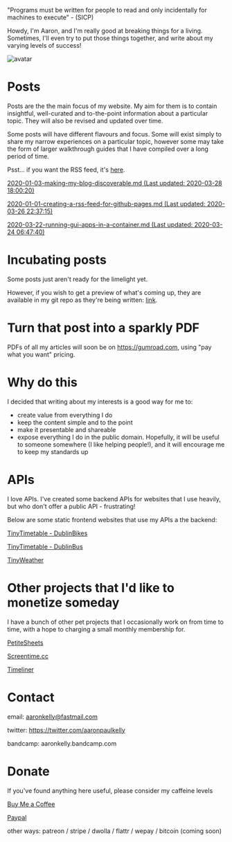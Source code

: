"Programs must be written for people to read and only incidentally for machines
to execute" - (SICP)

Howdy, I'm Aaron, and I'm really good at breaking things for a living. Sometimes, I'll even try to put those things together, and write about my varying levels of success!

![avatar](https://avatars1.githubusercontent.com/u/29888436?s=460&u=03df457371669048031a735802c33b93d07a1f10&v=4)

# Posts

Posts are the the main focus of my website. My aim for them is to contain insightful, well-curated and to-the-point information about a particular topic. They will also be revised and updated over time.

Some posts will have different flavours and focus. Some will exist simply to  share my narrow experiences on a particular topic, however some may take the form of larger walkthrough guides that I have compiled over a long period of time.

Psst... if you want the RSS feed, it's [here](https://aaronpkelly.github.io/feed.xml).

[2020-01-03-making-my-blog-discoverable.md (Last updated: 2020-03-28 18:00:20)](_posts/2020-01-03-making-my-blog-discoverable.md)

[2020-01-01-creating-a-rss-feed-for-github-pages.md (Last updated: 2020-03-26 22:37:15)](_posts/2020-01-01-creating-a-rss-feed-for-github-pages.md)

[2020-03-22-running-gui-apps-in-a-container.md (Last updated: 2020-03-24 06:47:40)](_posts/2020-03-22-running-gui-apps-in-a-container.md)


# Incubating posts

Some posts just aren't ready for the limelight yet.

However, if you wish to get a preview of what's coming up, they are available in
my git repo as they're being written: [link](https://github.com/aaronpkelly/aaronpkelly.github.io/tree/master/_posts).

# Turn that post into a sparkly PDF

PDFs of all my articles will soon be on https://gumroad.com, using "pay what you
want" pricing.

# Why do this

I decided that writing about my interests is a good way for me to:

- create value from everything I do
- keep the content simple and to the point 
- make it presentable and shareable
- expose everything I do in the public domain. Hopefully, it will be useful to
someone somewhere (I like helping people!), and it will encourage me to keep my
standards up

# APIs

I love APIs. I've created some backend APIs for websites that I use heavily, but
who don't offer a public API - frustrating!

Below are some static frontend websites that use my APIs a the backend:

[TinyTimetable - DublinBikes](http://app-bucket-dublin-bike-tinytimetable.s3-website-eu-west-1.amazonaws.com/)

[TinyTimetable - DublinBus](http://app-bucket-dublin-bus-tinytimetable.s3-website-eu-west-1.amazonaws.com/)

[TinyWeather](http://app-bucket-weather-dublin-tinyweather.s3-website-eu-west-1.amazonaws.com/)

# Other projects that I'd like to monetize someday

I have a bunch of other pet projects that I occasionally work on from time to
time, with a hope to charging a small monthly membership for.

[PetiteSheets](http://app-bucket-petitesheets.s3-website-eu-west-1.amazonaws.com/)

[Screentime.cc](http://screentime.cc.s3-website-eu-west-1.amazonaws.com/)

[Timeliner](http://app-timeliner.s3-website-eu-west-1.amazonaws.com/)

# Contact

email: aaronkelly@fastmail.com

twitter: https://twitter.com/aaronpaulkelly

bandcamp: aaronkelly.bandcamp.com

# Donate

If you've found anything here useful, please consider my caffeine levels

[Buy Me a Coffee](https://www.buymeacoffee.com/aaronkelly)

[Paypal](https://www.paypal.com/cgi-bin/webscr?cmd=_donations&business=DTJST2MAMPYQ8&currency_code=EUR&source=url)

other ways: patreon / stripe / dwolla / flattr / wepay / bitcoin (coming soon)